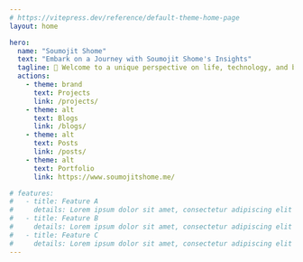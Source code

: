```yaml
---
# https://vitepress.dev/reference/default-theme-home-page
layout: home

hero:
  name: "Soumojit Shome"
  text: "Embark on a Journey with Soumojit Shome's Insights"
  tagline: 🌟 Welcome to a unique perspective on life, technology, and beyond – join Soumojit Shome as he unveils a treasure trove of thoughts, experiences, and knowledge on a myriad of topics. This blog is not just a collection of words; it's an invitation to explore the world through Soumojit's eyes.
  actions:
    - theme: brand
      text: Projects
      link: /projects/
    - theme: alt
      text: Blogs
      link: /blogs/
    - theme: alt
      text: Posts
      link: /posts/
    - theme: alt
      text: Portfolio
      link: https://www.soumojitshome.me/

# features:
#   - title: Feature A
#     details: Lorem ipsum dolor sit amet, consectetur adipiscing elit
#   - title: Feature B
#     details: Lorem ipsum dolor sit amet, consectetur adipiscing elit
#   - title: Feature C
#     details: Lorem ipsum dolor sit amet, consectetur adipiscing elit
---
```


